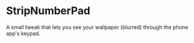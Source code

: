# StripNumberPad
A small tweak that lets you see your wallpaper (blurred) through the phone app's keypad.
